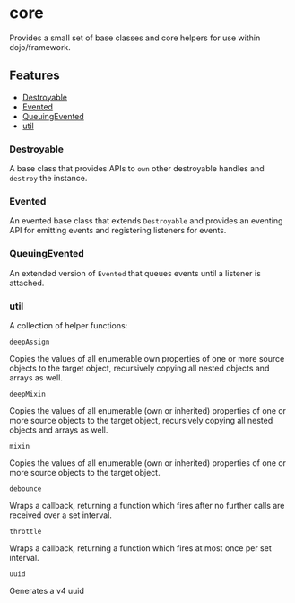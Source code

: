 # core

Provides a small set of base classes and core helpers for use within dojo/framework.

## Features

-   [Destroyable](#destroyable)
-   [Evented](#evented)
-   [QueuingEvented](#queuingevented)
-   [util](#util)

### Destroyable

A base class that provides APIs to `own` other destroyable handles and `destroy` the instance.

### Evented

An evented base class that extends `Destroyable` and provides an eventing API for emitting events and registering listeners for events.

### QueuingEvented

An extended version of `Evented` that queues events until a listener is attached.

### util

A collection of helper functions:

`deepAssign`

Copies the values of all enumerable own properties of one or more source objects to the target object, recursively copying all nested objects and arrays as well.

`deepMixin`

Copies the values of all enumerable (own or inherited) properties of one or more source objects to the target object, recursively copying all nested objects and arrays as well.

`mixin`

Copies the values of all enumerable (own or inherited) properties of one or more source objects to the target object.

`debounce`

Wraps a callback, returning a function which fires after no further calls are received over a set interval.

`throttle`

Wraps a callback, returning a function which fires at most once per set interval.

`uuid`

Generates a v4 uuid
